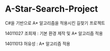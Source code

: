 # A-Star-Search-Project
C#을 기반으로 A* 알고리즘을 적용시킨 길찾기 프로젝트

14011027 조희재 : 기본 환경 제작 및 A* 알고리즘 적용

14011013 허유성 : A* 알고리즘 적용

